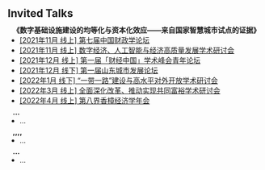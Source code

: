 <h1 id="invited-talks"></h1>

<h2 style="margin: 60px 0px 10px;">Invited Talks</h2>


<h4 style="margin:0 10px 0;">《数字基础设施建设的均等化与资本化效应——来自国家智慧城市试点的证据》</h4>

<ul style="margin:0 0 5px;">
  <li><a href="..."><autocolor>[2021年11月 线上] 第七届中国财政学论坛</autocolor></a></li>
  <li><a href="..."><autocolor>[2021年11月 线上] 数字经济、人工智能与经济高质量发展学术研讨会</autocolor></a></li>
  <li><a href="..."><autocolor>[2021年12月 线上] 第一届「财经中国」学术峰会青年论坛</autocolor></a></li>
  <li><a href="..."><autocolor>[2021年12月 线下] 第一届山东城市发展论坛</autocolor></a></li>
  <li><a href="..."><autocolor>[2022年1月 线下] “一带一路”建设与高水平对外开放学术研讨会</autocolor></a></li>
  <li><a href="..."><autocolor>[2022年3月 线上] 全面深化改革、推动实现共同富裕学术研讨会</autocolor></a></li>
  <li><a href="..."><autocolor>[2022年4月 线上] 第八界香樟经济学年会</autocolor></a></li>
</ul>

<h4 style="margin:0 10px 0;">...</h4>

<ul style="margin:0 0 5px;">
  <li>...</li>
</ul>

<h4 style="margin:0 10px 0;">,,,,</h4>

<ul style="margin:0 0 5px;">
  <li>...</li>
</ul>

<h4 style="margin:0 10px 0;">...</h4>

<ul style="margin:0 0 20px;">
  <li>...</li>
</ul>
